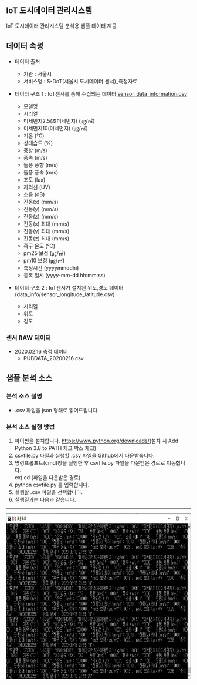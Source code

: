 ## IoT 도시데이터 관리시스템
IoT 도시데이터 관리시스템 분석용 샘플 데이터 제공



## 데이터 속성

- 데이터 출처
  * 기관 : 서울시
  * 서비스명 : S-DoT(서울시 도시데이터 센서)_측정자료  

- 데이터 구조 1 : IoT센서를 통해 수집되는 데이터 [sensor_data_information.csv](https://github.com/seoul-iotdata/iotdata/blob/master/data_info/sensor_data_information.csv, "sensor_data_information.csv")

  * 모델명
  * 시리얼
  * 미세먼지2.5(초미세먼지) (㎍/㎥)
  * 미세먼지10(미세먼지) (㎍/㎥)
  * 기온 (℃)
  * 상대습도 (%)
  * 풍향 (m/s)
  * 풍속 (m/s)
  * 돌풍 풍향 (m/s)
  * 돌풍 풍속 (m/s)
  * 조도 (lux)
  * 자외선 (UV)
  * 소음 (dB)
  * 진동(x) (mm/s)
  * 진동(y) (mm/s)
  * 진동(z) (mm/s)
  * 진동(x) 최대 (mm/s)
  * 진동(y) 최대 (mm/s)
  * 진동(z) 최대 (mm/s)
  * 흑구 온도 (℃)
  * pm25 보정 (㎍/㎥)
  * pm10 보정 (㎍/㎥)
  * 측정시간 (yyyymmddhi)
  * 등록 일시 (yyyy-mm-dd hh:mm:ss)  

- 데이터 구조 2 : IoT센서가 설치된 위도,경도 데이터 (data_info/sensor_longitude_latitude.csv)
  * 시리얼
  * 위도
  * 경도 
 

  
  
### 센서 RAW 데이터

- 2020.02.16 측정 데이터
  * PUBDATA_20200216.csv




## 샘플 분석 소스 

### 분석 소스 설명
- .csv 파일을 json 형태로 읽어드립니다.

### 분석 소스 실행 방법
1. 파이썬을 설치합니다. <https://www.python.org/downloads/>(설치 시 Add Python 3.8 to PATH 체크 박스 체크)
2. csvfile.py 파일과 실행할 .csv 파일을 Github에서 다운받습니다.
3. 명령프롬프트(cmd)창을 실행한 후 csvfile.py 파일을 다운받은 경로로 이동합니다.    
 ex) cd (파일을 다운받은 경로)
4. python csvfile.py 를 입력합니다.
5. 실행할 .csv 파일을 선택합니다.
6. 실행결과는 다음과 같습니다.
---
<img src="/cvsfile_result.png" width="850px" height="450px" title="cvsfile_result" alt="cvsfile_result"></img><br/>
